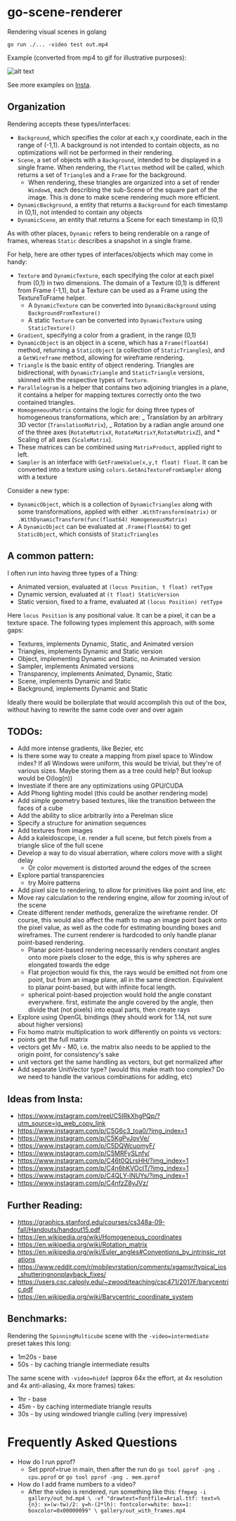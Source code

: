 # go-scene-renderer

Rendering visual scenes in golang

`go run ./... -video test out.mp4`

Example (converted from mp4 to gif for illustrative purposes):

![alt text](https://github.com/libeks/go-scene-renderer/blob/main/gallery/cube_sine.gif)

See more examples on [Insta](https://www.instagram.com/cube.gif/).

## Organization

Rendering accepts these types/interfaces:

- `Background`, which specifies the color at each x,y coordinate, each in the range of (-1,1). A background is not intended to contain objects, as no optimizations will not be performed in their rendering.
- `Scene`, a set of objects with a `Background`, intended to be displayed in a single frame. When rendering,
  the `Flatten` method will be called, which returns a set of `Triangle`s and a `Frame` for the background.
  - When rendering, these triangles are organized into a set of render `Window`s, each describing the sub-Scene of the square part of the image. This is done to make scene rendering much more efficient.
- `DynamicBackground`, a entity that returns a `Background` for each timestamp in (0,1), not intended to contain any objects
- `DynamicScene`, an entity that returns a Scene for each timestamp in (0,1)

As with other places, `Dynamic` refers to being renderable on a range of frames, whereas `Static` describes a snapshot in a single frame.

For help, here are other types of interfaces/objects which may come in handy:

- `Texture` and `DynamicTexture`, each specifying the color at each pixel from (0,1) in two dimensions. The domain of a Texture (0,1) is different from Frame (-1,1), but a Texture can be used as a Frame using the TextureToFrame helper.
  - A `DynamicTexture` can be converted into `DynamicBackground` using `BackgroundFromTexture()`
  - A static `Texture` can be converted into `DynamicTexture` using `StaticTexture()`
- `Gradient`, specifying a color from a gradient, in the range (0,1)
- `DynamicObject` is an object in a scene, which has a `Frame(float64)` method, returning a `StaticObject` (a collection of `StaticTriangles`), and a `GetWireframe` method, allowing for wireframe rendering.
- `Triangle` is the basic entity of object rendering. Triangles are bidirectional, with `DynamicTriangle` and `StaticTriangle` versions, skinned with the respective types of `Texture`.
- `Parallelogram` is a helper that contains two adjoining triangles in a plane, it contains a helper for mapping textures correctly onto the two contained triangles.
- `HomogeneousMatrix` contains the logic for doing three types of homogeneous transformations, which are:
  _ Translation by an arbitrary 3D vector (`TranslationMatrix`),
  _ Rotation by a radian angle around one of the three axes (`RotateMatrixX`, `RotateMatrixY`,`RotateMatrixZ`), and \* Scaling of all axes (`ScaleMatrix`).
- These matrices can be combined using `MatrixProduct`, applied right to left.
- `Sampler` is an interface with `GetFrameValue(x,y,t float) float`. It can be converted into a texture using `colors.GetAniTextureFromSampler` along with a texture

Consider a new type:

- `DynamicObject`, which is a collection of `DynamicTriangles` along with some transformations, applied with either `.WithTransform(matrix)` or `.WithDynamicTransform(func(float64) HomogeneousMatrix)`
- A `DynamicObject` can be evaluated at `.Frame(float64)` to get `StaticObject`, which consists of `StaticTriangles`

## A common pattern:

I often run into having three types of a Thing:
* Animated version, evaluated at `(locus Position, t float) retType`
* Dynamic version, evaluated at `(t float) StaticVersion`
* Static version, fixed to a frame, evaluated at `(locus Position) retType`

Here `locus Position` is any positional value. It can be a pixel, it can be a texture space.
The following types implement this approach, with some gaps:
* Textures, implements Dynamic, Static, and Animated version
* Triangles, implements Dynamic and Static version
* Object, implementing Dynamic and Static, no Animated version
* Sampler, implements Animated versions
* Transparency, implements Animated, Dynamic, Static
* Scene, implements Dynamic and Static
* Background, implements Dynamic and Static

Ideally there would be boilerplate that would accomplish this out of the box, without having to rewrite the same code over and over again

## TODOs:

- Add more intense gradients, like Bezier, etc
- Is there some way to create a mapping from pixel space to Window index? If all Windows were uniform, this would be trivial, but they're of various sizes. Maybe storing them as a tree could help? But lookup would be O(log(n))
- Investiate if there are any optimizations using GPU/CUDA
- Add Phong lighting model (this could be another rendering mode)
- Add simple geometry based textures, like the transition between the faces of a cube
- Add the ability to slice arbitrarily into a Perelman slice
- Specify a structure for animation sequences
- Add textures from images
- Add a kaleidoscope, i.e. render a full scene, but fetch pixels from a triangle slice of the full scene
- Develop a way to do visual aberration, where colors move with a slight delay
  - Or color movement is distorted around the edges of the screen
- Explore partial transparencies
  - try Moire patterns
- Add pixel size to rendering, to allow for primitives like point and line, etc
- Move ray calculation to the rendering engine, allow for zooming in/out of the scene
- Create different render methods, generalize the wireframe render. Of course, this would also affect the math to map an image point back onto the pixel value, as well as the code for estimating bounding boxes and wireframes. The current renderer is hardcoded to only handle planar point-based rendering.
  - Planar point-based rendering necessarily renders constant angles onto more pixels closer to the edge, this is why spheres are elongated towards the edge
  - Flat projection would fix this, the rays would be emitted not from one point, but from an image plane, all in the same direction. Equivalent to planar point-based, but with infinite focal length.
  - spherical point-based projection would hold the angle constant everywhere. first, estimate the angle covered by the angle, then divide that (not pixels) into equal parts, then create rays
- Explore using OpenGL bindings (they should work for 1.14, not sure about higher versions)
- Fix homo matrix multiplication to work differently on points vs vectors:
 - points get the full matrix
 - vectors get Mv - M0, i.e. the matrix also needs to be applied to the origin point, for consistency's sake
 - unit vectors get the same handling as vectors, but get normalized after
- Add separate UnitVector type? (would this make math too complex? Do we need to handle the various combinations for adding, etc)

## Ideas from Insta:

- https://www.instagram.com/reel/C5IRkXhgPQp/?utm_source=ig_web_copy_link
- https://www.instagram.com/p/C5G6c3_toa0/?img_index=1
- https://www.instagram.com/p/C5KgPvJovVe/
- https://www.instagram.com/p/C5DQWcuomyF/
- https://www.instagram.com/p/C5MRFySLnfy/
- https://www.instagram.com/p/C46t0QLrsHH/?img_index=1
- https://www.instagram.com/p/C4n6hKVOcIT/?img_index=1
- https://www.instagram.com/p/C4QLY-lNUYs/?img_index=1
- https://www.instagram.com/p/C4nfzZ8yJVz/

## Further Reading:

- https://graphics.stanford.edu/courses/cs348a-09-fall/Handouts/handout15.pdf
- https://en.wikipedia.org/wiki/Homogeneous_coordinates
- https://en.wikipedia.org/wiki/Rotation_matrix
- https://en.wikipedia.org/wiki/Euler_angles#Conventions_by_intrinsic_rotations
- https://www.reddit.com/r/mobilevrstation/comments/xgamsr/typical_ios_shutteringnonplayback_fixes/
- https://users.csc.calpoly.edu/~zwood/teaching/csc471/2017F/barycentric.pdf
- https://en.wikipedia.org/wiki/Barycentric_coordinate_system

## Benchmarks:

Rendering the `SpinningMulticube` scene with the `-video=intermediate` preset takes this long:

- 1m20s - base
- 50s - by caching triangle intermediate results

The same scene with `-video=hidef` (approx 64x the effort, at 4x resolution and 4x anti-aliasing, 4x more frames) takes:

- 1hr - base
- 45m - by caching intermediate triangle results
- 30s - by using windowed triangle culling (very impressive)

# Frequently Asked Questions

- How do I run pprof?
  - Set pprof=true in main, then after the run do `go tool pprof -png . cpu.pprof` or `go tool pprof -png . mem.pprof`
- How do I add frame numbers to a video?
  - After the video is rendered, run something like this:
    `ffmpeg -i gallery/out_hd.mp4 \ -vf "drawtext=fontfile=Arial.ttf: text=%{n}: x=(w-tw)/2: y=h-(2*lh): fontcolor=white: box=1: boxcolor=0x00000099" \ gallery/out_with_frames.mp4`

